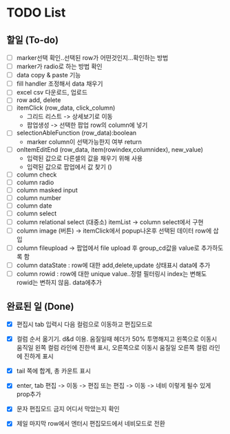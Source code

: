# TODO List

## 할일 (To-do)
- [ ] marker선택 확인..선택된 row가 어떤것인지...확인하는 방법
- [ ] marker가 radio로 하는 방법 확인
- [ ] data copy & paste 기능 
- [ ] fill handler 조정해서 data 채우기
- [ ] excel csv 다운로드, 업로드
- [ ] row add, delete
- [ ] itemClick (row_data, click_column) 
  - 그리드 리스트 -> 상세보기로 이동
  - 팝업생성 -> 선택한 팝업 row의 column에 넣기
- [ ] selectionAbleFunction (row_data):boolean
  - marker column이 선택가능한지 여부 return
- [ ] onItemEditEnd (row_data, item(rowindex,columnidex), new_value)
  - 입력된 값으로 다른셀의 값을 채우기 위해 사용
  - 입력된 값으로 팝업에서 값 찾기 ()
- [ ] column check
- [ ] column radio
- [ ] column masked input
- [ ] column number
- [ ] column date
- [ ] column select
- [ ] column relational select (대중소) itemList -> column select에서 구현
- [ ] column image (버튼)  -> itemClick에서 popup나온후 선택된 데이터 row에 삽입
- [ ] column fileupload -> 팝업에서 file upload 후 group_cd값을 value로 추가하도록 함
- [ ] column dataState : row에 대한 add,delete,update 상태표시 data에 추가
- [ ] column rowid : row에 대한 unique value..정렬 필터링시 index는 변해도 rowid는 변하지 않음. data에추가

## 완료된 일 (Done)
- [x] 편집시 tab 입력시 다음 컬럼으로 이동하고 편집모드로
- [x] 컬럼 순서 옮기기. d&d 이용. 움질일때 헤더가 50% 투명해지고 왼쪽으로 이동시 움직일 왼쪽 컬럼 라인에 진한색 표시, 오른쪽으로 이동시 움질일 오른쪽 컬럼 라인에 진하게 표시
- [x] tail 쪽에 합계, 총 카운트 표시
- [x] enter, tab 편집 -> 이동 -> 편집 또는 편집 -> 이동 -> 네비 이렇게 될수 있게 prop추가
- [x] 문자 편집모드 금지 어디서 막았는지 확인
- [x] 제일 마지막 row에서 엔터시 편집모드에서 네비모드로 전환

